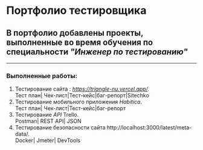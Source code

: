 # Портфолио тестировщика
## В портфолио добавлены проекты, выполненные во время обучения по специальности _"Инженер по тестированию"_
---
### Выполненные работы:
1. Тестирование сайта : _https://triangle-nu.vercel.app/._                                                                                                            
   Тест план| Чек-лист|Тест-кейс|баг-репорт|Sitechko
3. Тестирование мобильного приложения _Habitica_.                                                                                                                     
    Тест план| Чек-лист|Тест-кейс|баг-репорт
4. Тестирование _API_ Trello.    
   Postman| REST API| JSON
5. Тестирование безопасности сайта http://localhost:3000/latest/meta-data/.    
   Docker| Jmeter| DevTools
